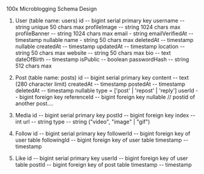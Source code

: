 100x Microblogging Schema Design

1. User (table name: users)
   id -- bigint serial primary key
   username -- string unique 50 chars max
   profileImage -- string 1024 chars max
   profileBanner -- string 1024 chars max
   email - string
   emailVerifiedAt -- timestamp nullable
   name - string 50 chars max
   deletedAt -- timestamp nullable
   createdAt -- timestamp
   updatedAt -- timestamp
   location -- string 50 chars max
   website -- string 50 chars max
   bio -- text
   dateOfBirth -- timestamp
   isPublic -- boolean
   passwordHash -- string 512 chars max

2. Post (table name: posts)
   id -- bigint serial primary key
   content -- text (280 character limit)
   createdAt -- timestamp
   postedAt -- timestamp
   deletedAt -- timestamp nullable
   type = ['post' | 'repost' | 'reply']
   userId -- bigint foreign key
   referenceId -- bigint foreign key nullable // postid of another post....

3. Media
   id -- bigint serial primary key
   postId -- bigint foreign key
   index -- int
   url -- string
   type -- string ("video", "image" | "gif")

4. Follow
   id -- bigint serial primary key
   followerId -- bigint foreign key of user table
   followingId -- bigint foreign key of user table
   timestamp -- timestamp

5. Like
   id -- bigint serial primary key
   userId -- bigint foreign key of user table
   postId -- bigint foreign key of post table
   timestamp -- timestamp
